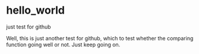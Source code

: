 # hello_world
just test for github

Well, this is just another test for github, which to test whether the comparing function going well or not.
Just keep going on.
